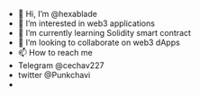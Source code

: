 - 👋 Hi, I’m @hexablade
- 👀 I’m interested in web3 applications
- 🌱 I’m currently learning Solidity smart contract 
- 💞️ I’m looking to collaborate on web3 dApps
- 📫 How to reach me 
- Telegram @cechav227
- twitter @Punkchavi
- 

<!---
hexablade/hexablade is a ✨ special ✨ repository because its `README.md` (this file) appears on your GitHub profile.
You can click the Preview link to take a look at your changes.
--->

